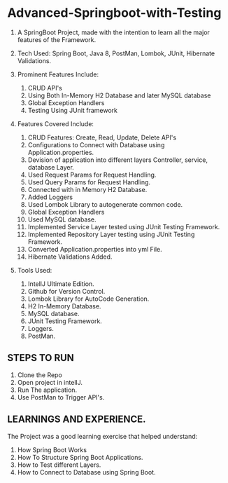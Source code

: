# Advanced-Springboot-with-Testing

1. A SpringBoot Project, made with the intention to learn all the major features of the Framework.

2. Tech Used: Spring Boot, Java 8, PostMan, Lombok, JUnit, Hibernate Validations.

3. Prominent Features Include: 

     1. CRUD API's
     2. Using Both In-Memory H2 Database and later MySQL database
     3. Global Exception Handlers
     4. Testing Using JUnit framework

4. Features Covered Include:

    1. CRUD Features: Create, Read, Update, Delete API's
    2. Configurations to Connect with Database using Application.properties.
    3. Devision of application into different layers Controller, service, database Layer.
    4. Used Request Params for Request Handling.
    5. Used Query Params for Request Handling.
    5. Connected with in Memory H2 Database.
    6. Added Loggers 
    7. Used Lombok Library to autogenerate common code.
    8. Global Exception Handlers
    9. Used MySQL database.
    10. Implemented Service Layer tested using JUnit Testing Framework.
    11. Implemented Repository Layer testing using JUnit Testing Framework.
    12. Converted Application.properties into yml File.
    13. Hibernate Validations Added.

5. Tools Used: 
    
    1. IntellJ Ultimate Edition.
    2. Github for Version Control.
    3. Lombok Library for AutoCode Generation.
    4. H2 In-Memory Database.
    5. MySQL database.
    6. JUnit Testing Framework.
    7. Loggers.
    8. PostMan.
    
 ## STEPS TO RUN
 
 1. Clone the Repo
 2. Open project in intellJ.
 3. Run The application.
 4. Use PostMan to Trigger API's.
 
 ## LEARNINGS AND EXPERIENCE.
 
 The Project was a good learning exercise that helped understand:
 
 1. How Spring Boot Works
 2. How To Structure Spring Boot Applications.
 3. How to Test different Layers.
 4. How to Connect to Database using Spring Boot.
 
  

